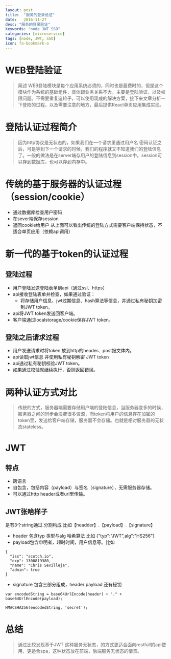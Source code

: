 ```yaml
---
layout: post
title:  "服务的登录验证"
date:   2016-11-27
desc: "服务的登录验证"
keywords: "node JWT SSO"
categories: [microservice]
tags: [node, JWT, SSO]
icon: fa-bookmark-o
---
```

WEB登陆验证
========

> 简述
WEB登陆模块是每个应用系统必须的，同时也是最费时的，但是这个模块作为系统的基础组件，具体跟业务关系不大，主要是登陆验证，以及权限问题。不需要重复造轮子，可以使用现成的解决方案，接下来文章分析一下登陆的过程，以及需要注意的地方，最后提供React单页应用集成实现。

# 登陆认证过程简介

>  因为http协议是无状态的，如果我们在一个请求里通过用户名 密码认证之后，可是等到下一个请求的时候，我们的程序就又不知道我们的登陆信息了。一般的做法是在server端存用户的登陆信息到session中。session可以存到数据库，也可以存到内存中。

# 传统的基于服务器的认证过程（session/cookie）
-  通过数据库检查用户密码
-  在sever端保存session
-  返回cookie给用户
从上面可以看出传统的登陆方式需要客户端保持状态，不适合单页应用（依赖api调用）
# 新一代的基于token的认证过程
## 登陆过程
- 用户登陆发送登陆表单到api（通过ssl、https）
- api接收登陆表单并检查，如果通过验证：
  - 将存储用户信息、jwt过期信息、hash算法等信息，并通过私有秘钥加密到JWT token。
- api将JWT token发送回客户端。
- 客户端通过localstorage/cookie保存JWT token。

## 登陆之后请求过程

-  用户发送请求时将token 放到http的header、post报文体内。
-  api读取jwt信息 并使用私有秘钥解密 JWT token
-  api通过私有秘钥校验JWT token。
-  如果通过校验就继续执行，否则返回错误。
# 两种认证方式对比
> 传统的方式，服务器端需要存储用户端的登陆信息，当服务器变多的时候，服务器之间的同步会浪费很多资源，而token将用户的信息存在加密的token里，发送给客户端存储，服务器不会存储。也就是相对服务器的无状态stateless。

# JWT

## 特点
-  跨语言
-  自包含，包括内容（payload）与签名（signature），无需服务器存储。
-  可以通过http header或者url里传输。
## JWT张啥样子
是有3个string通过.分割构成
比如【headder】.【payload】.【signature】

- header 包含typ 类型与alg 哈希算法 比如 {"typ":"JWT",alg":"HS256"}
- payload包含申明者，超时时间，用户信息等。比如

```
{
  "iss": "scotch.io",
  "exp": 1300819380,
  "name": "Chris Sevilleja",
  "admin": true
}
```
- signature 包含三部分组成，header payload 还有秘钥

```
var encodedString = base64UrlEncode(header) + "." + base64UrlEncode(payload);

HMACSHA256(encodedString, 'secret');
```

# 总结
> 通过比较发现基于JWT 这种服务无状态，的方式更适合面向restfull的api使用，更适合spa，这种状态放在前端，后端服务无状态的情景。

